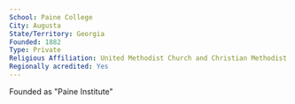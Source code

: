 ```yaml
---
School: Paine College
City: Augusta
State/Territory: Georgia
Founded: 1882
Type: Private
Religious Affiliation: United Methodist Church and Christian Methodist Episcopal Church
Regionally acredited: Yes
---
```

Founded as "Paine Institute"